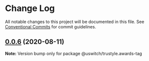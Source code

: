 # Change Log

All notable changes to this project will be documented in this file.
See [Conventional Commits](https://conventionalcommits.org) for commit guidelines.

## [0.0.6](https://github.com/uswitch/trustyle/compare/@uswitch/trustyle.awards-tag@0.0.5...@uswitch/trustyle.awards-tag@0.0.6) (2020-08-11)

**Note:** Version bump only for package @uswitch/trustyle.awards-tag
